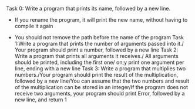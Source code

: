 Task 0: Write a program that prints its name, followed by a new line.
* If you rename the program, it will print the new name, without having to compile it again

* You should not remove the path before the name of the program
Task 1:Write a program that prints the number of arguments passed into it./ Your program should print a number, followed by a new line
Task 2: Write a program that prints all arguments it receives./ All arguments should be printed, including the first one/ on;y print one argument per line, ending with a new line
Task 3: Write a program that multiplies two numbers./Your program should print the result of the multiplication, followed by a new line/You can assume that the two numbers and result of the multiplication can be stored in an integer/If the program does not receive two arguments, your program should print Error, followed by a new line, and return 1
